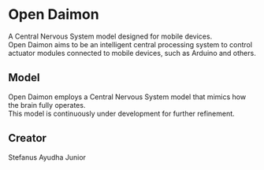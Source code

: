 # Open Daimon
A Central Nervous System model designed for mobile devices.  
Open Daimon aims to be an intelligent central processing system to control actuator modules connected to mobile devices, such as Arduino and others.

## Model
Open Daimon employs a Central Nervous System model that mimics how the brain fully operates.  
This model is continuously under development for further refinement.

## Creator
Stefanus Ayudha Junior